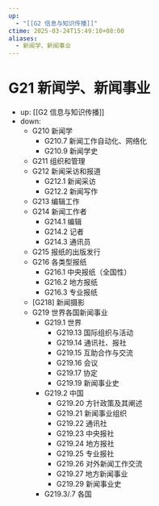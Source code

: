 ```yaml
---
up:
  - "[[G2 信息与知识传播]]"
ctime: 2025-03-24T15:49:10+08:00
aliases:
  - 新闻学、新闻事业
---
```


# G21 新闻学、新闻事业

- up: [[G2 信息与知识传播]]
- down:	
	- G210 新闻学
		- G210.7 新闻工作自动化、网络化
		- G210.9 新闻学史
	- G211 组织和管理
	- G212 新闻采访和报道
		- G212.1 新闻采访
		- G212.2 新闻写作
	- G213 编辑工作
	- G214 新闻工作者
		- G214.1 编辑
		- G214.2 记者
		- G214.3 通讯员
	- G215 报纸的出版发行
	- G216 各类型报纸
		- G216.1 中央报纸（全国性）
		- G216.2 地方报纸
		- G216.3 专业报纸
	- [G218] 新闻摄影
	- G219 世界各国新闻事业
		- G219.1 世界
			- G219.13 国际组织与活动
			- G219.14 通讯社、报社
			- G219.15 互助合作与交流
			- G219.16 会议
			- G219.17 协定
			- G219.19 新闻事业史
		- G219.2 中国
			- G219.20 方针政策及其阐述
			- G219.21 新闻事业组织
			- G219.22 通讯社
			- G219.23 中央报社
			- G219.24 地方报社
			- G219.25 专业报社
			- G219.26 对外新闻工作交流
			- G219.27 地方新闻事业
			- G219.29 新闻事业史
		- G219.3/.7 各国
	
